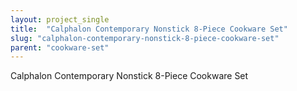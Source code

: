 ```yaml
---
layout: project_single
title:  "Calphalon Contemporary Nonstick 8-Piece Cookware Set"
slug: "calphalon-contemporary-nonstick-8-piece-cookware-set"
parent: "cookware-set"
---
```

Calphalon Contemporary Nonstick 8-Piece Cookware Set